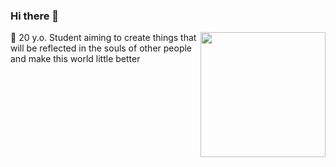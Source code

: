 ### Hi there 👋

<img align="right" src="https://user-images.githubusercontent.com/98206150/153143873-e8756a2f-be80-45ff-93ab-5ce1e91c4761.gif" height="200" />
🌊 20 y.o. Student aiming to create things that will be reflected in the souls of other people and make this world little better  
